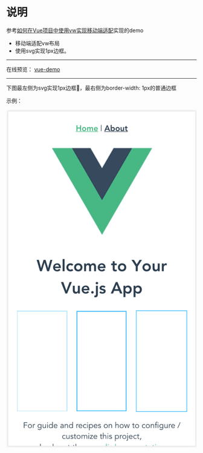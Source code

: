 # 说明 #

参考[如何在Vue项目中使用vw实现移动端适配](https://www.w3cplus.com/mobile/vw-layout-in-vue.html)实现的demo


* 移动端适配vw布局
* 使用svg实现1px边框。

***

在线预览：
[vue-demo](http://blog.keyangyang.xyz/vue-demo/#/)

***

下图最左侧为svg实现1px边框，最右侧为border-width: 1px的普通边框

示例：

![Alt 示例图片](/example.png)
